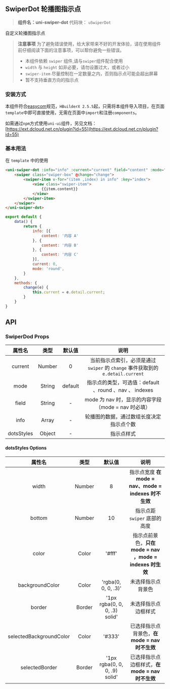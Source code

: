 

## SwiperDot 轮播图指示点
> **组件名：uni-swiper-dot**
> 代码块： `uSwiperDot`


自定义轮播图指示点

> **注意事项**
> 为了避免错误使用，给大家带来不好的开发体验，请在使用组件前仔细阅读下面的注意事项，可以帮你避免一些错误。
> - 本组件依赖 `swiper` 组件,请与`swiper`组件配合使用
> - `width` 与 `height` 如非必要，请勿设置过大，或者过小
> - `swiper-item` 尽量控制在一定数量之内，否则指示点可能会超出屏幕
> - 暂不支持垂直方向的指示点


### 安装方式

本组件符合[easycom](https://uniapp.dcloud.io/collocation/pages?id=easycom)规范，`HBuilderX 2.5.5`起，只需将本组件导入项目，在页面`template`中即可直接使用，无需在页面中`import`和注册`components`。

如需通过`npm`方式使用`uni-ui`组件，另见文档：[https://ext.dcloud.net.cn/plugin?id=55](https://ext.dcloud.net.cn/plugin?id=55)

### 基本用法

在 ``template`` 中的使用

```html
<uni-swiper-dot :info="info" :current="current" field="content" :mode="mode">
	<swiper class="swiper-box" @change="change">
		<swiper-item v-for="(item ,index) in info" :key="index">
			<view class="swiper-item">
				{{item.content}}
			</view>
		</swiper-item>
	</swiper>
</uni-swiper-dot>
```

```javascript
export default {
	data() {
		return {
			info: [{
				content: '内容 A'
			}, {
				content: '内容 B'
			}, {
				content: '内容 C'
			}],
			current: 0,
			mode: 'round',
		}
	},
	methods: {
		change(e) {
			this.current = e.detail.current;
		}
	}
}
```

## API

### SwiperDod Props

|属性名		|类型	|默认值	|说明																			|
|:-:		|:-:	|:-:	|:-:																			|
|current	|Number	|0		|当前指示点索引，必须是通过 `swiper` 的 `change` 事件获取到的 `e.detail.current`|
|mode		|String	|default|指示点的类型，可选值：default 、round 、nav	 、 indexes 						|
|field		|String	|-		| mode 为 nav 时，显示的内容字段（mode = nav 时必填）							|
|info		|Array	|-		|轮播图的数据，通过数组长度决定指示点个数										|
|dotsStyles	|Object	|-		|指示点样式																	|

#### dotsStyles Options

|属性名					|类型	|默认值							|说明														|
|:-:					|:-:	|:-:							|:-:														|
|width					|Number	| 8								|指示点宽度 **在 mode = nav、mode = indexes 时不生效**		|
|bottom					|Number	| 10							|指示点距 `swiper` 底部的高度								|
|color					|Color	| '#fff'						|指示点前景色，**只在 mode = nav ，mode = indexes 时生效**	|
|backgroundColor		|Color	| 'rgba(0, 0, 0, .3)'			|未选择指示点背景色											|
|border					|Border	| '1px rgba(0, 0, 0, .3) solid'	|未选择指示点边框样式										|
|selectedBackgroundColor|Color	| '#333'						|已选择指示点背景色，**在 mode = nav 时不生效**				|
|selectedBorder			|Border	| '1px rgba(0, 0, 0, .9) solid'	|已选择指示点边框样式，**在 mode = nav 时不生效**			|

